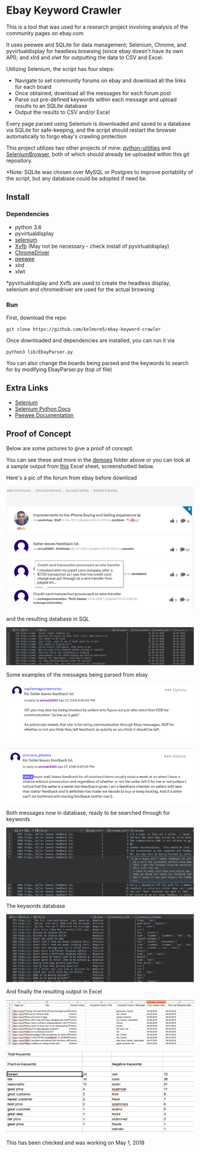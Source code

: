 # Ebay Keyword Crawler

This is a tool that was used for a research project involving analysis of the community pages
on ebay.com

It uses peewee and SQLite for data management; Selenium, Chrome, and pyvirtualdisplay for headless browsing
(since ebay doesn't have its own API); and xlrd and xlwt for outputting the data to CSV and Excel.

Utilizing Selenium, the script has four steps: 

- Navigate to set community forums on ebay and download all the links for each board
- Once obtained, download all the messages for each forum post
- Parse out pre-defined keywords within each message and upload results to an SQLite database
- Output the results to CSV and/or Excel

Every page parsed using Selenium is downloaded and saved to a database via SQLite for safe-keeping,
and the script should restart the browser automatically to forgo ebay's crawling protection

This project utilizes two other projects of mine: [python-utilities](https://github.com/kelmore5/python-utilities) and [SeleniumBrowser](https://github.com/kelmore5/SeleniumBrowser), both of which
should already be uploaded within this git repository.

*Note: SQLite was chosen over MySQL or Postgres to improve portability of the script, but any database could be 
adopted if need be.

## Install

### Dependencies

- python 3.6
- pyvirtualdisplay
- [selenium](http://selenium-python.readthedocs.io/installation.html)
- [Xvfb](https://www.x.org/archive/X11R7.6/doc/man/man1/Xvfb.1.xhtml) (May not be necessary - check install of pyvirtualdisplay)
- [ChromeDriver](https://sites.google.com/a/chromium.org/chromedriver/)
- [peewee](https://github.com/coleifer/peewee)
- xlrd
- xlwt

*pyvirtualdisplay and Xvfb are used to create the headless display, selenium and chromedriver are used for the actual browsing

### Run

First, download the repo

    git clone https://github.com/kelmore5/ebay-keyword-crawler
    
Once downloaded and dependencies are installed, you can run it via

    python3 lib/EbayParser.py
    
You can also change the boards being parsed and the keywords to search for by modifying EbayParser.py (top of file)

## Extra Links

- [Selenium](https://www.seleniumhq.org/)
- [Selenium Python Docs](http://selenium-python.readthedocs.io/)
- [Peewee Documentation](http://docs.peewee-orm.com/en/latest/)

## Proof of Concept

Below are some pictures to give a proof of concept.

You can see these and more in the [demoes](https://github.com/kelmore5/ebay-keyword-crawler/tree/master/demoes) folder above
or you can look at a sample output from [this](https://github.com/kelmore5/ebay-keyword-crawler/raw/master/demoes/output_demo.xlsx) Excel sheet, screenshotted below.



Here's a pic of the forum from ebay before download

![Ebay Bidding and Buying Forum](/demoes/ebay_bidding_and_buying.png "Ebay Bidding and Buying Forum")

and the resulting database in SQL

![Posts SQL Database](/demoes/posts_database.png "Posts SQL Database")

Some examples of the messages being parsed from ebay 

![Ebay Messages Example 1](/demoes/ebay_messages_1.png "Ebay Messages Example")

![Ebay Messages Example 2](/demoes/ebay_messages_2.png "Ebay Messages Example 2")

Both messages now in database, ready to be searched through for keywords

![Messages SQL Database](/demoes/messages_database.png "Messages SQL Database")

The keywords database

![Keywords SQL Database](/demoes/keywords_database.png "Keyboards SQL Database")

And finally the resulting output in Excel

![Excel Output - Main](/demoes/excel_output_main.png "Excel Output - Main")

![Excel Output - Simple Stats](/demoes/excel_output_keywords.png "Excel Output - Simple Stats")

This has been checked and was working on May 1, 2018
